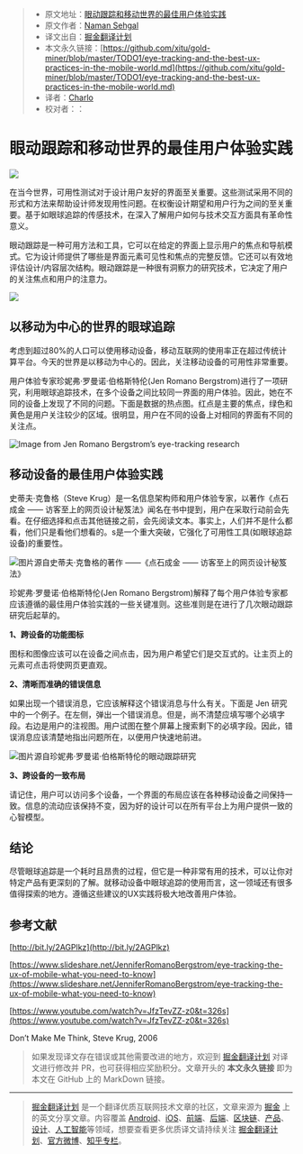 > * 原文地址：[眼动跟踪和移动世界的最佳用户体验实践](https://medium.com/nyc-design/eye-tracking-and-the-best-ux-practices-in-the-mobile-world-a101f67f20dd)
> * 原文作者：[Naman Sehgal](https://medium.com/@sehgal.naman)
> * 译文出自：[掘金翻译计划](https://github.com/xitu/gold-miner)
> * 本文永久链接：[https://github.com/xitu/gold-miner/blob/master/TODO1/eye-tracking-and-the-best-ux-practices-in-the-mobile-world.md](https://github.com/xitu/gold-miner/blob/master/TODO1/eye-tracking-and-the-best-ux-practices-in-the-mobile-world.md)
> * 译者：[Charlo](https://github.com/Charlo-O?tab=repositories)
> * 校对者：：

# 眼动跟踪和移动世界的最佳用户体验实践

![](https://imgkr.cn-bj.ufileos.com/2c668962-2d6a-4f85-96a0-5b3485f64c45.jpeg)

在当今世界，可用性测试对于设计用户友好的界面至关重要。这些测试采用不同的形式和方法来帮助设计师发现用性问题。在权衡设计期望和用户行为之间的至关重要。基于如眼球追踪的传感技术，在深入了解用户如何与技术交互方面具有革命性意义。

眼动跟踪是一种可用方法和工具，它可以在给定的界面上显示用户的焦点和导航模式。它为设计师提供了哪些是界面元素可见性和焦点的完整反馈。它还可以有效地评估设计/内容层次结构。眼动跟踪是一种很有洞察力的研究技术，它决定了用户的关注焦点和用户的注意力。

![](https://imgkr.cn-bj.ufileos.com/56680bdb-32e8-491f-9990-a041a6a7818b.jpeg)

## 以移动为中心的世界的眼球追踪

考虑到超过80%的人口可以使用移动设备，移动互联网的使用率正在超过传统计算平台。今天的世界是以移动为中心的。因此，关注移动设备的可用性非常重要。

用户体验专家珍妮弗·罗曼诺·伯格斯特伦(Jen Romano Bergstrom)进行了一项研究，利用眼球追踪技术，在多个设备之间比较同一界面的用户体验。因此，她在不同的设备上发现了不同的问题。下面是数据的热点图。红点是主要的焦点，绿色和黄色是用户关注较少的区域。很明显，用户在不同的设备上对相同的界面有不同的关注点。

![**Image from Jen Romano Bergstrom’s eye-tracking research**](https://imgkr.cn-bj.ufileos.com/00330430-8823-4131-ae2f-50f3e6a5954c.jpeg)

## 移动设备的最佳用户体验实践

史蒂夫·克鲁格（Steve Krug）是一名信息架构师和用户体验专家，以著作《点石成金 —— 访客至上的网页设计秘笈法》闻名在书中提到，用户在采取行动前会先看。在仔细选择和点击其他链接之前，会先阅读文本。事实上，人们并不是什么都看，他们只是看他们想看的。s是一个重大突破，它强化了可用性工具(如眼球追踪设备)的重要性。

![**图片源自史蒂夫·克鲁格的著作 ——《点石成金 —— 访客至上的网页设计秘笈法》**](https://imgkr.cn-bj.ufileos.com/5fef551e-8671-4dae-9d1d-db1b95243746.jpeg)

珍妮弗·罗曼诺·伯格斯特伦(Jen Romano Bergstrom)解释了每个用户体验专家都应该遵循的最佳用户体验实践的一些关键准则。这些准则是在进行了几次眼动跟踪研究后起草的。

**1、跨设备的功能图标**

图标和图像应该可以在设备之间点击，因为用户希望它们是交互式的。让主页上的元素可点击将使网页更直观。 

**2、清晰而准确的错误信息**

如果出现一个错误消息，它应该解释这个错误消息与什么有关。下面是 Jen 研究中的一个例子。在左侧，弹出一个错误消息。但是，尚不清楚应填写哪个必填字段。右边是用户的注视图。用户试图在整个屏幕上搜索剩下的必填字段。因此，错误消息应该清楚地指出问题所在，以便用户快速地前进。

![**图片源自珍妮弗·罗曼诺·伯格斯特伦的眼动跟踪研究**](https://imgkr.cn-bj.ufileos.com/fd2bac1b-49f5-4b2c-9f18-5027fc434148.png)

**3、跨设备的一致布局**

请记住，用户可以访问多个设备，一个界面的布局应该在各种移动设备之间保持一致。信息的流动应该保持不变，因为好的设计可以在所有平台上为用户提供一致的心智模型。

##  结论

尽管眼球追踪是一个耗时且昂贵的过程，但它是一种非常有用的技术，可以让你对特定产品有更深刻的了解。就移动设备中眼球追踪的使用而言，这一领域还有很多值得探索的地方。遵循这些建议的UX实践将极大地改善用户体验。

## 参考文献

[http://bit.ly/2AGPlkz](http://bit.ly/2AGPlkz)

[https://www.slideshare.net/JenniferRomanoBergstrom/eye-tracking-the-ux-of-mobile-what-you-need-to-know](https://www.slideshare.net/JenniferRomanoBergstrom/eye-tracking-the-ux-of-mobile-what-you-need-to-know)

[https://www.youtube.com/watch?v=JfzTevZZ-z0&t=326s](https://www.youtube.com/watch?v=JfzTevZZ-z0&t=326s)

Don’t Make Me Think, Steve Krug, 2006

> 如果发现译文存在错误或其他需要改进的地方，欢迎到 [掘金翻译计划](https://github.com/xitu/gold-miner) 对译文进行修改并 PR，也可获得相应奖励积分。文章开头的 **本文永久链接** 即为本文在 GitHub 上的 MarkDown 链接。

---

> [掘金翻译计划](https://github.com/xitu/gold-miner) 是一个翻译优质互联网技术文章的社区，文章来源为 [掘金](https://juejin.im) 上的英文分享文章。内容覆盖 [Android](https://github.com/xitu/gold-miner#android)、[iOS](https://github.com/xitu/gold-miner#ios)、[前端](https://github.com/xitu/gold-miner#前端)、[后端](https://github.com/xitu/gold-miner#后端)、[区块链](https://github.com/xitu/gold-miner#区块链)、[产品](https://github.com/xitu/gold-miner#产品)、[设计](https://github.com/xitu/gold-miner#设计)、[人工智能](https://github.com/xitu/gold-miner#人工智能)等领域，想要查看更多优质译文请持续关注 [掘金翻译计划](https://github.com/xitu/gold-miner)、[官方微博](http://weibo.com/juejinfanyi)、[知乎专栏](https://zhuanlan.zhihu.com/juejinfanyi)。
